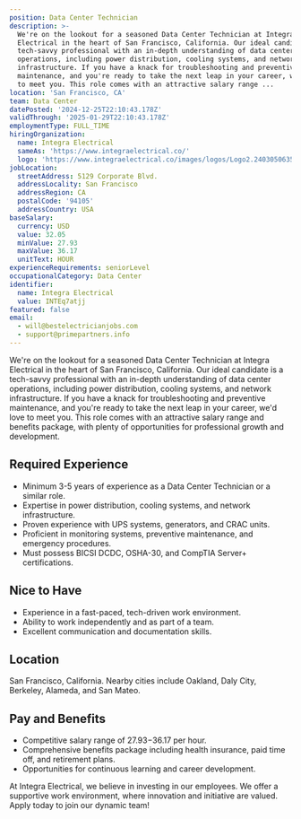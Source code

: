```yaml
---
position: Data Center Technician
description: >-
  We're on the lookout for a seasoned Data Center Technician at Integra
  Electrical in the heart of San Francisco, California. Our ideal candidate is a
  tech-savvy professional with an in-depth understanding of data center
  operations, including power distribution, cooling systems, and network
  infrastructure. If you have a knack for troubleshooting and preventive
  maintenance, and you're ready to take the next leap in your career, we'd love
  to meet you. This role comes with an attractive salary range ...
location: 'San Francisco, CA'
team: Data Center
datePosted: '2024-12-25T22:10:43.178Z'
validThrough: '2025-01-29T22:10:43.178Z'
employmentType: FULL_TIME
hiringOrganization:
  name: Integra Electrical
  sameAs: 'https://www.integraelectrical.co/'
  logo: 'https://www.integraelectrical.co/images/logos/Logo2.2403050635216.png'
jobLocation:
  streetAddress: 5129 Corporate Blvd.
  addressLocality: San Francisco
  addressRegion: CA
  postalCode: '94105'
  addressCountry: USA
baseSalary:
  currency: USD
  value: 32.05
  minValue: 27.93
  maxValue: 36.17
  unitText: HOUR
experienceRequirements: seniorLevel
occupationalCategory: Data Center
identifier:
  name: Integra Electrical
  value: INTEq7atjj
featured: false
email:
  - will@bestelectricianjobs.com
  - support@primepartners.info
---
```




We're on the lookout for a seasoned Data Center Technician at Integra Electrical in the heart of San Francisco, California. Our ideal candidate is a tech-savvy professional with an in-depth understanding of data center operations, including power distribution, cooling systems, and network infrastructure. If you have a knack for troubleshooting and preventive maintenance, and you're ready to take the next leap in your career, we'd love to meet you. This role comes with an attractive salary range and benefits package, with plenty of opportunities for professional growth and development.

## Required Experience

- Minimum 3-5 years of experience as a Data Center Technician or a similar role.
- Expertise in power distribution, cooling systems, and network infrastructure.
- Proven experience with UPS systems, generators, and CRAC units.
- Proficient in monitoring systems, preventive maintenance, and emergency procedures.
- Must possess BICSI DCDC, OSHA-30, and CompTIA Server+ certifications.

## Nice to Have

- Experience in a fast-paced, tech-driven work environment.
- Ability to work independently and as part of a team.
- Excellent communication and documentation skills.

## Location

San Francisco, California. Nearby cities include Oakland, Daly City, Berkeley, Alameda, and San Mateo.

## Pay and Benefits

- Competitive salary range of $27.93-$36.17 per hour.
- Comprehensive benefits package including health insurance, paid time off, and retirement plans.
- Opportunities for continuous learning and career development.

At Integra Electrical, we believe in investing in our employees. We offer a supportive work environment, where innovation and initiative are valued. Apply today to join our dynamic team!
